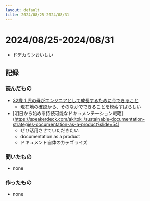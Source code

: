 ```yaml
---
layout: default
title: 2024/08/25-2024/08/31
---
```


# 2024/08/25-2024/08/31

* ドデカミンおいしい

## 記録

### 読んだもの

* [32歳 1 児の母がエンジニアとして成長するために今できること](https://speakerdeck.com/c5meg1012/32sui-1-er-nomu-gaenziniatositecheng-chang-surutamenijin-dekirukoto)
  * 現在地の確認から、そのなかでできることを模索すばらしい
* [明日から始める持続可能なドキュメンテーション戦略](https://speakerdeck.com/akitok_/sustainable-documentation-strategies-documentation-as-a-product?slide=54]
  * ぜひ活用させていただきたい
  * documentation as a product
  * ドキュメント自体のカテゴライズ

### 聞いたもの

* none

### 作ったもの

* none
